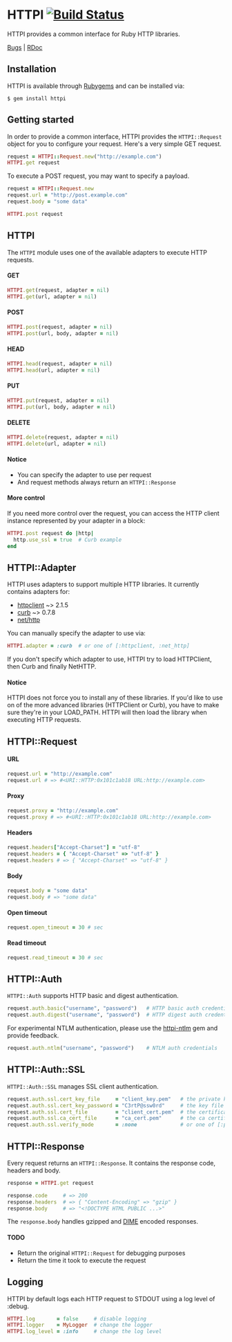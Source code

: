 HTTPI [![Build Status](http://travis-ci.org/rubiii/httpi.png)](http://travis-ci.org/rubiii/httpi)
=====

HTTPI provides a common interface for Ruby HTTP libraries.

[Bugs](http://github.com/rubiii/httpi/issues) | [RDoc](http://rubydoc.info/gems/httpi/frames)

Installation
------------

HTTPI is available through [Rubygems](http://rubygems.org/gems/httpi) and can be installed via:

```
$ gem install httpi
```


Getting started
---------------

In order to provide a common interface, HTTPI provides the `HTTPI::Request` object for you to
configure your request. Here's a very simple GET request.

``` ruby
request = HTTPI::Request.new("http://example.com")
HTTPI.get request
```

To execute a POST request, you may want to specify a payload.

``` ruby
request = HTTPI::Request.new
request.url = "http://post.example.com"
request.body = "some data"

HTTPI.post request
```


HTTPI
-----

The `HTTPI` module uses one of the available adapters to execute HTTP requests.

#### GET

``` ruby
HTTPI.get(request, adapter = nil)
HTTPI.get(url, adapter = nil)
```

#### POST

``` ruby
HTTPI.post(request, adapter = nil)
HTTPI.post(url, body, adapter = nil)
```

#### HEAD

``` ruby
HTTPI.head(request, adapter = nil)
HTTPI.head(url, adapter = nil)
```

#### PUT

``` ruby
HTTPI.put(request, adapter = nil)
HTTPI.put(url, body, adapter = nil)
```

#### DELETE

``` ruby
HTTPI.delete(request, adapter = nil)
HTTPI.delete(url, adapter = nil)
```

#### Notice

* You can specify the adapter to use per request
* And request methods always return an `HTTPI::Response`

#### More control

If you need more control over the request, you can access the HTTP client instance
represented by your adapter in a block:

``` ruby
HTTPI.post request do |http|
  http.use_ssl = true  # Curb example
end
```


HTTPI::Adapter
--------------

HTTPI uses adapters to support multiple HTTP libraries.
It currently contains adapters for:

* [httpclient](http://rubygems.org/gems/httpclient) ~> 2.1.5
* [curb](http://rubygems.org/gems/curb) ~> 0.7.8
* [net/http](http://ruby-doc.org/stdlib/libdoc/net/http/rdoc)

You can manually specify the adapter to use via:

``` ruby
HTTPI.adapter = :curb  # or one of [:httpclient, :net_http]
```

If you don't specify which adapter to use, HTTPI try to load HTTPClient, then Curb and finally NetHTTP.

#### Notice

HTTPI does not force you to install any of these libraries. If you'd like to use on of the more advanced
libraries (HTTPClient or Curb), you have to make sure they're in your LOAD_PATH. HTTPI will then load the
library when executing HTTP requests.


HTTPI::Request
--------------

#### URL

``` ruby
request.url = "http://example.com"
request.url # => #<URI::HTTP:0x101c1ab18 URL:http://example.com>
```

#### Proxy

``` ruby
request.proxy = "http://example.com"
request.proxy # => #<URI::HTTP:0x101c1ab18 URL:http://example.com>
```

#### Headers

``` ruby
request.headers["Accept-Charset"] = "utf-8"
request.headers = { "Accept-Charset" => "utf-8" }
request.headers # => { "Accept-Charset" => "utf-8" }
```

#### Body

``` ruby
request.body = "some data"
request.body # => "some data"
```

#### Open timeout

``` ruby
request.open_timeout = 30 # sec
```

#### Read timeout

``` ruby
request.read_timeout = 30 # sec
```


HTTPI::Auth
-----------

`HTTPI::Auth` supports HTTP basic and digest authentication.

``` ruby
request.auth.basic("username", "password")   # HTTP basic auth credentials
request.auth.digest("username", "password")  # HTTP digest auth credentials
```

For experimental NTLM authentication, please use the [httpi-ntlm](rubygems.org/gems/httpi-ntml)
gem and provide feedback.

``` ruby
request.auth.ntlm("username", "password")    # NTLM auth credentials
```

HTTPI::Auth::SSL
----------------

`HTTPI::Auth::SSL` manages SSL client authentication.

``` ruby
request.auth.ssl.cert_key_file     = "client_key.pem"   # the private key file to use
request.auth.ssl.cert_key_password = "C3rtP@ssw0rd"     # the key file's password
request.auth.ssl.cert_file         = "client_cert.pem"  # the certificate file to use
request.auth.ssl.ca_cert_file      = "ca_cert.pem"      # the ca certificate file to use
request.auth.ssl.verify_mode       = :none              # or one of [:peer, :fail_if_no_peer_cert, :client_once]
```


HTTPI::Response
---------------

Every request returns an `HTTPI::Response`. It contains the response code, headers and body.

``` ruby
response = HTTPI.get request

response.code     # => 200
response.headers  # => { "Content-Encoding" => "gzip" }
response.body     # => "<!DOCTYPE HTML PUBLIC ...>"
```

The `response.body` handles gzipped and [DIME](http://en.wikipedia.org/wiki/Direct_Internet_Message_Encapsulation) encoded responses.

#### TODO

* Return the original `HTTPI::Request` for debugging purposes
* Return the time it took to execute the request


Logging
-------

HTTPI by default logs each HTTP request to STDOUT using a log level of :debug.

``` ruby
HTTPI.log       = false     # disable logging
HTTPI.logger    = MyLogger  # change the logger
HTTPI.log_level = :info     # change the log level
```
